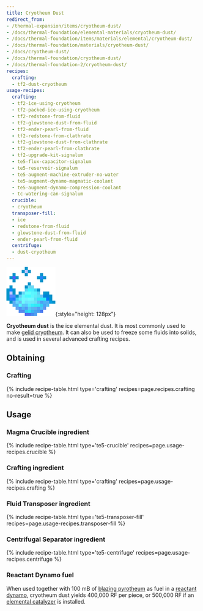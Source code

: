 ```yaml
---
title: Cryotheum Dust
redirect_from:
- /thermal-expansion/items/cryotheum-dust/
- /docs/thermal-foundation/elemental-materials/cryotheum-dust/
- /docs/thermal-foundation/items/materials/elemental/cryotheum-dust/
- /docs/thermal-foundation/materials/cryotheum-dust/
- /docs/cryotheum-dust/
- /docs/thermal-foundation/cryotheum-dust/
- /docs/thermal-foundation-2/cryotheum-dust/
recipes:
  crafting:
  - tf2-dust-cryotheum
usage-recipes:
  crafting:
  - tf2-ice-using-cryotheum
  - tf2-packed-ice-using-cryotheum
  - tf2-redstone-from-fluid
  - tf2-glowstone-dust-from-fluid
  - tf2-ender-pearl-from-fluid
  - tf2-redstone-from-clathrate
  - tf2-glowstone-dust-from-clathrate
  - tf2-ender-pearl-from-clathrate
  - tf2-upgrade-kit-signalum
  - te5-flux-capacitor-signalum
  - te5-reservoir-signalum
  - te5-augment-machine-extruder-no-water
  - te5-augment-dynamo-magmatic-coolant
  - te5-augment-dynamo-compression-coolant
  - tc-watering-can-signalum
  crucible:
  - cryotheum
  transposer-fill:
  - ice
  - redstone-from-fluid
  - glowstone-dust-from-fluid
  - ender-pearl-from-fluid
  centrifuge:
  - dust-cryotheum
---
```


![Cryotheum dust](/assets/images/thermal-foundation-2/dust-cryotheum.gif){:style="height: 128px"}


**Cryotheum dust** is the ice elemental dust. It is most commonly used to make
[gelid cryotheum](/docs/1.12/thermal-foundation-2/gelid-cryotheum/). It can also be used to freeze some
fluids into solids, and is used in several advanced crafting recipes.


Obtaining
---------

### Crafting
{% include recipe-table.html type='crafting' recipes=page.recipes.crafting no-result=true %}


Usage
-----

### Magma Crucible ingredient
{% include recipe-table.html type='te5-crucible' recipes=page.usage-recipes.crucible %}

### Crafting ingredient
{% include recipe-table.html type='crafting' recipes=page.usage-recipes.crafting %}

### Fluid Transposer ingredient
{% include recipe-table.html type='te5-transposer-fill' recipes=page.usage-recipes.transposer-fill %}

### Centrifugal Separator ingredient
{% include recipe-table.html type='te5-centrifuge' recipes=page.usage-recipes.centrifuge %}

### Reactant Dynamo fuel
When used together with 100 mB of [blazing pyrotheum](/docs/1.12/thermal-foundation-2/blazing-pyrotheum/)
as fuel in a [reactant dynamo](/docs/1.12/thermal-expansion-5/reactant-dynamo/), cryotheum dust yields
400,000 RF per piece, or 500,000 RF if an [elemental
catalyzer](/docs/1.12/thermal-expansion-5/augment-elemental-catalyzer/) is installed.
